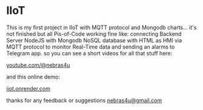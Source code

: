 # IIoT
This is my first project in IIoT with MQTT protocol and Mongodb charts...
it's not finished but all Pis-of-Code working fine like:
connecting Backend Server NodeJS with Mongodb NoSQL database with HTML as HMI via MQTT protocol to monitor Real-Time data and sending an alarms to Telegram app.
so you can see a short videos for all that stuff here:
<p><a href="https://youtube.com/@nebras4u">youtube.com/@nebras4u</a></p>

and this online demo:
<p><a href="https://iiot.onrender.com/">iiot.onrender.com</a></p>

thanks for any feedback or suggestions
<a href="mailto:nebras4u@gmail.com">nebras4u@gmail.com</a>
